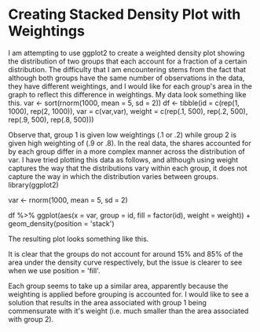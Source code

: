 
# Creating Stacked Density Plot with Weightings

I am attempting to use ggplot2 to create a weighted density plot showing the distribution of two groups that each account for a fraction of a certain distribution. The difficulty that I am encountering stems from the fact that although both groups have the same number of observations in the data, they have different weightings, and I would like for each group's area in the graph to reflect this difference in weightings.
My data look something like this.
var <- sort(rnorm(1000, mean = 5, sd = 2))
df <- tibble(id = c(rep(1, 1000), rep(2, 1000)), 
       var = c(var,var), 
       weight = c(rep(.1, 500), rep(.2, 500), rep(.9, 500), rep(.8, 500)))

Observe that, group 1 is given low weightings (.1 or .2) while group 2 is given high weighting of (.9 or .8). In the real data, the shares accounted for by each group differ in a more complex manner across the distribution of var.
I have tried plotting this data as follows, and although using weight captures the way that the distributions vary within each group, it does not capture the way in which the distribution varies between groups.
library(ggplot2)

var <- rnorm(1000, mean = 5, sd = 2)

df %>%
  ggplot(aes(x = var, group = id, fill = factor(id), weight = weight)) + 
  geom_density(position = 'stack')

The resulting plot looks something like this.

It is clear that the groups do not account for around 15% and 85% of the area under the density curve respectively, but the issue is clearer to see when we use position = 'fill'.

Each group seems to take up a similar area, apparently because the weighting is applied before grouping is accounted for. I would like to see a solution that results in the area associated with group 1 being commensurate with it's weight (i.e. much smaller than the area associated with group 2).

        